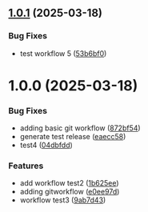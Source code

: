 ## [1.0.1](https://github.com/aarifdiwan-hub/employee-nexus-api/compare/v1.0.0...v1.0.1) (2025-03-18)


### Bug Fixes

* test workflow 5 ([53b6bf0](https://github.com/aarifdiwan-hub/employee-nexus-api/commit/53b6bf02e0eac309a73f9ffcedab6a75c204143c))

# 1.0.0 (2025-03-18)


### Bug Fixes

* adding basic git workflow ([872bf54](https://github.com/aarifdiwan-hub/employee-nexus-api/commit/872bf54314733446167384541536fea9bec061d9))
* generate test release ([eaecc58](https://github.com/aarifdiwan-hub/employee-nexus-api/commit/eaecc58518c86871afe4b87992df10c230524e54))
* test4 ([04dbfdd](https://github.com/aarifdiwan-hub/employee-nexus-api/commit/04dbfdd470d668a3ae67385e68313c8a7b47a559))


### Features

* add workflow test2 ([1b625ee](https://github.com/aarifdiwan-hub/employee-nexus-api/commit/1b625ee38f9ba489d18f03d6218e81445ab96c2c))
* adding gitworkflow ([e0ee97d](https://github.com/aarifdiwan-hub/employee-nexus-api/commit/e0ee97d079be10c5b81bb49161a50c0c92537f2f))
* workflow test3 ([9ab7d43](https://github.com/aarifdiwan-hub/employee-nexus-api/commit/9ab7d43a2f20d82dda9f275050cf50bbce13934d))
